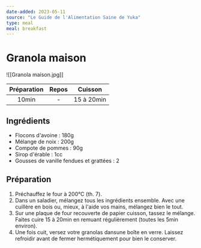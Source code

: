 ```yaml
---
date-added: 2023-05-11
source: "Le Guide de l'Alimentation Saine de Yuka"
type: meal
meal: breakfast
---
```


# Granola maison

![[Granola maison.jpg]]

| Préparation | Repos |  Cuisson   |
|:-----------:|:-----:|:----------:|
|    10min    |   -   | 15 à 20min |

## Ingrédients

- Flocons d'avoine : 180g
- Mélange de noix : 200g
- Compote de pommes : 90g
- Sirop d'érable : 1cc
- Gousses de vanille fendues et grattées : 2

## Préparation

1. Préchauffez le four à 200°C (th. 7).
2. Dans un saladier, mélangez tous les ingrédients ensemble. Avec une cuillère en bois ou, mieux, à l'aide vos mains, mélangez bien le tout.
3. Sur une plaque de four recouverte de papier cuisson, tassez le mélange. Faites cuire 15 à 20min en remuant régulièrement (toutes les 5min environ).
4. Une fois cuit, versez votre granolas dansune boîte en verre. Laissez refroidir avant de fermer hermétiquement pour bien le conserver.
